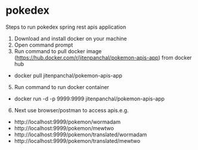 # pokedex

Steps to run pokedex spring rest apis application

1. Download and install docker on your machine
2. Open command prompt 
3. Run command to pull docker image (https://hub.docker.com/r/jitenpanchal/pokemon-apis-app) from docker hub
-  docker pull jitenpanchal/pokemon-apis-app
5. Run command to run docker container
-  docker run -d -p 9999:9999 jitenpanchal/pokemon-apis-app
6. Next use browser/postman to access apis.e.g. 
- http://localhost:9999/pokemon/wormadam
- http://localhost:9999/pokemon/mewtwo
- http://localhost:9999/pokemon/translated/wormadam
- http://localhost:9999/pokemon/translated/mewtwo
